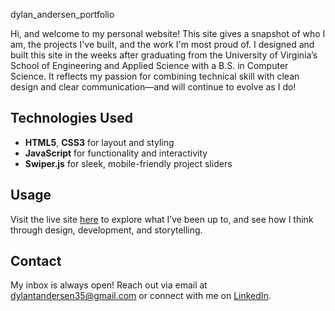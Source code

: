 dylan_andersen_portfolio

Hi, and welcome to my personal website! This site gives a snapshot of who I am, the projects I've built, and the work I'm most proud of. I designed and built this site in the weeks after graduating from the University of Virginia’s School of Engineering and Applied Science with a B.S. in Computer Science. It reflects my passion for combining technical skill with clean design and clear communication—and will continue to evolve as I do!

## Technologies Used

- **HTML5**, **CSS3** for layout and styling  
- **JavaScript** for functionality and interactivity  
- **Swiper.js** for sleek, mobile-friendly project sliders  

## Usage

Visit the live site [here](https://dylanandersen.dev) to explore what I’ve been up to, and see how I think through design, development, and storytelling.

## Contact

My inbox is always open! Reach out via email at [dylantandersen35@gmail.com](mailto:dylantandersen35@gmail.com) or connect with me on [LinkedIn](https://www.linkedin.com/in/dylanandersen/).
